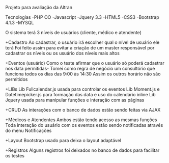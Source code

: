 Projeto para avaliação da Altran

Tecnologias
-PHP OO
-Javascript
-Jquery 3.3
-HTML5
-CSS3
-Bootstrap 4.1.3
-MYSQL

O sistema terá 3 níveis de usuários (cliente, médico e atendente)

+Cadastro
Ao cadastrar, o usuário irá escolher qual o nível de usuário ele terá
Foi feito assim para evitar a criação de um master responsável por cadastrar os níveis ou os usuário dos níveis mais altos

+Eventos (usuário)
Como o teste afirmar que o usuário só poderá cadastrar nos data permitidas-
Tomei como regra de negócio um consultório que funciona todos os dias das 9:00 às 14:30
Assim os outros horário não são permitidos

+LIBs
Lib Fullcalendar.js usada para controlar os eventos
Lib Moment.js e Datetimepicker.js para formação das data e uso do calendário inline
Lib Jquery usada para manipular funções e interação com as páginas

+CRUD
As interações com o banco de dados estão sendo feitas via AJAX

+Médicos e Atendentes
Ambos estão tendo acesso as mesmas funções
Toda interação do usuário com os eventos estão sendo notificadas através do menu Notificações

+Layout
Bootstrap usado para deixa o layout adaptável

+Registros
Alguns registros foi deixados no banco de dados para facilitar os testes
